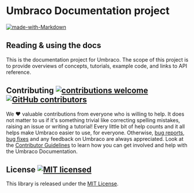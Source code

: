 # Umbraco Documentation project

 [![made-with-Markdown](https://img.shields.io/badge/Made%20with-Markdown-1f425f.svg)](http://commonmark.org)

## Reading & using the docs

This is the documentation project for Umbraco. The scope of this project is to provide overviews of concepts, tutorials, example code, and links to API reference.

## Contributing [![contributions welcome](https://img.shields.io/badge/contributions-welcome-brightgreen.svg?style=flat)](https://github.com/umbraco/UmbracoDocs/issues) [![GitHub contributors](https://img.shields.io/github/contributors/umbraco/UmbracoDocs.svg)](https://GitHub.com/umbraco/UmbracoDocsgraphs/contributors/)

We :heart: valuable contributions from everyone who is willing to help. It does not matter to us if it's something trivial like correcting spelling mistakes, raising an issue or writing a tutorial! Every little bit of help counts and it all helps make Umbraco easier to use, for everyone.
Otherwise, [bug reports](https://github.com/umbraco/UmbracoDocs/issues/), [bug fixes](https://github.com/umbraco/UmbracoDocs/pulls) and any feedback on Umbraco are always appreciated.
Look at the [Contributor Guidelines](../contribute/) to learn how you can get involved and help with the Umbraco Documentation.

## License [![MIT licensed](https://img.shields.io/badge/license-MIT-blue.svg)](./LICENSE.md)

This library is released under the [MIT License](LICENSE.md).
